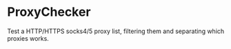 # ProxyChecker
Test a HTTP/HTTPS socks4/5 proxy list, filtering them and separating which proxies works.
